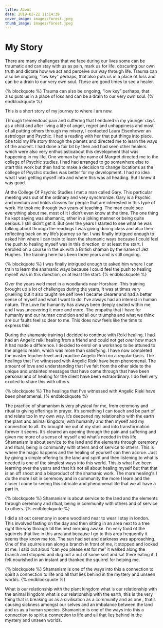 ```yaml
---
title: About
date: 2019-03-21 11:14:39
cover_image: images/forest.jpeg
thumb_image: images/forest.jpeg
---
```

# My Story

There are many challenges that we face during our lives some can be traumatic and can stay with us as pain, mark us for life, obscuring our own truth and dictate how we act and perceive our way through life. Trauma can also be ongoing, “low key” perhaps, that also puts us in a place of loss and can be a drain to our very own soul. These are good times to see a healer.

{% blockquote %}
 Trauma can also be ongoing, “low key” perhaps, that also puts us in a place of loss and can be a drain to our very own soul.
{% endblockquote %}

This is a short story of my journey to where I am now.

Through tremendous pain and suffering that I endured in my younger days as a child and after living a life of anger, regret and unhappiness and most of all putting others through my misery, I contacted Laura Eisenhower an astrologer and Psychic. I had a reading with her that put things into place. She told my life story through the planets and directed me to learn the ways of the ancient. I had done a fair bit by then and had seen other healers which were also very enthusiasticabout this development that was happening in my life. One woman by the name of Margret directed me to the college of Psychic studies. I had had arranged to go somewhere else to start this work but then had to make a decision to change locations as the college of Psychic studies was better for my development. I had no idea what I was getting myself into and where this was all heading. But I knew it was good.

At the College Of Psychic Studies I met a man called Gary. This particular meeting was out of the ordinary and very synchronize. Gary is a Psychic and medium and holds classes for people that are interested in this type of work. He took me through two years of teaching. The man could see everything about me, most of it I didn’t even know at the time. The one thing he kept saying was shamanic, ether in a joking manner or being quite serious. I still didn’t get it. But over the years I started to see what he was talking about through the readings I was giving during class and also then reflecting back on my life’s journey so far. I was finally intrigued enough to asked him where I can train to learn the shamanic ways because I could feel the push to healing myself was in this direction, or at least the start. I enrolled on a course in the uk with a British shaman by the name of Jez Hughes. The training here has been three years and is still ongoing.

{% blockquote %}
I was finally intrigued enough to asked him where I can train to learn the shamanic ways because I could feel the push to healing myself was in this direction, or at least the start.
{% endblockquote %}

Over the years we’d meet in a woodlands near Horsham. This training brought up a lot of challenges during the years, it was at times very gruelling but it also taught me self love I became clearer and had a better sense of myself and what I want to do. I’ve always had an
interest in human nature. The Love for humanity has always been deeply seated within me and I was uncovering it more and more. The empathy that I have for humanity and our human condition and all our triumphs and what we think are our faults feel so dear to me. This does now feels like the time to express this.

During the shamanic training I decided to continue with Reiki healing. I had had an Angelic reiki healing from a friend and could not get over how much it had made a difference. I decided to enrol on a workshop to be attuned to the angelic realm, which was more than satisfying. I have now completed the master teacher level and practice Angelic Reiki on a regular basis. The healings that I’ve witnessed with Angelic Rieki have been phenomenal. The amount of love and understanding that I’ve felt from the other side to the unique and untainted messages that have come through that have been personal and of healing for the client have been extraordinary. I do feel very excited to share this with others.

{% blockquote %}
The healings that I’ve witnessed with Angelic Rieki have been phenomenal.
{% endblockquote %}

The practice of shamanism is very physical for me, from ceremony and ritual to giving offerings in prayer. It’s something I can touch and be part of and relate too In my own way. It’s deepened my relationship with the earth the plant and animal kingdom, with humanity and then myself and my connection to all. It’s brought me out of my shell and into transformation forever it seems. It’s cleared an opening through the pain and suffering and given me more of a sense of myself and what’s needed in this life. Shamanism is about service to the land and the elements through ceremony and ritual, being in community with others and of service to others. This is where the magic happens and the healing of yourself can then accrue. Just by giving a simple offering to the land and spirit and then listening to what is needed is one of the simplest ways into this world. This is what I’ve been learning over the years and that it’s not all about healing myself but that that is an off shoot and a bioproduct of the shamanic work. The more healing's I do the more I sit in ceremony and in community the more I learn and the closer I come to seeing this intricate and phenomenal life that we all have a part in.

{% blockquote %}
Shamanism is about service to the land and the elements through ceremony and ritual, being in community with others and of service to others.
{% endblockquote %}

I did a sit out ceremony in some woodland near to wear I stay in london. This involved fasting on the day and then sitting in an area next to a tree right the way through till the next morning awake. I’m very fond of the squirrels that live in this area and because I go to this area frequently it seems they know me too. The sun had set and darkness was approaching. One of the squirrels ran along a branch in front of me, it stopped and looked at me. I said out aloud “can you please eat for me” it walked along the branch and stopped and dug out a nut of some sort and sat there eating it. I felt nourished in an instant and thanked the squirrel for helping me.

{% blockquote %}
Shamanism is one of the ways into this a connection to spirit a connection to life and all that lies behind in the mystery and unseen worlds.
{% endblockquote %}

What is our relationship with the plant kingdom what is our relationship with the animal kingdom what is our relationship with the earth, this is the very thing that is breaking us as a civilisation as a community and as one , that’s causing sickness amongst our selves and an imbalance between the land and us as a human species. Shamanism is one of the ways into this a connection to spirit a connection to life and all that lies behind in the mystery and unseen worlds.


